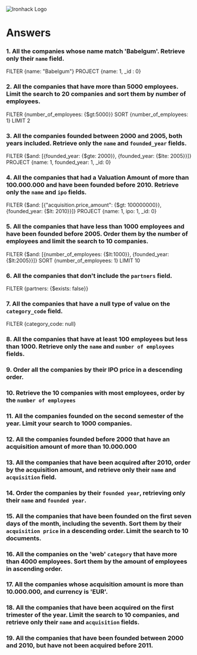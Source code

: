 ![Ironhack Logo](https://i.imgur.com/1QgrNNw.png)

# Answers

### 1. All the companies whose name match 'Babelgum'. Retrieve only their `name` field.

FILTER {name: "Babelgum"}
PROJECT {name: 1, _id : 0}

### 2. All the companies that have more than 5000 employees. Limit the search to 20 companies and sort them by **number of employees**.

FILTER {number_of_employees: {$gt:5000}}
SORT {number_of_employees: 1}
LIMIT 2

### 3. All the companies founded between 2000 and 2005, both years included. Retrieve only the `name` and `founded_year` fields.

FILTER {$and: [{founded_year: {$gte: 2000}}, {founded_year: {$lte: 2005}}]}
PROJECT {name: 1, founded_year: 1, _id: 0} 

### 4. All the companies that had a Valuation Amount of more than 100.000.000 and have been founded before 2010. Retrieve only the `name` and `ipo` fields.

FILTER {$and: [{"acquisition.price_amount": {$gt: 100000000}}, {founded_year: {$lt: 2010}}]}
PROJECT {name: 1, ipo: 1, _id: 0} 

### 5. All the companies that have less than 1000 employees and have been founded before 2005. Order them by the number of employees and limit the search to 10 companies.

FILTER {$and: [{number_of_employees: {$lt:1000}}, {founded_year: {$lt:2005}}]}
SORT {number_of_employees: 1}
LIMIT 10

### 6. All the companies that don't include the `partners` field.

FILTER {partners: {$exists: false}}

### 7. All the companies that have a null type of value on the `category_code` field.

FILTER {category_code: null}

### 8. All the companies that have at least 100 employees but less than 1000. Retrieve only the `name` and `number of employees` fields.

<!-- Your Code Goes Here -->

### 9. Order all the companies by their IPO price in a descending order.

<!-- Your Code Goes Here -->

### 10. Retrieve the 10 companies with most employees, order by the `number of employees`

<!-- Your Code Goes Here -->

### 11. All the companies founded on the second semester of the year. Limit your search to 1000 companies.

<!-- Your Code Goes Here -->

### 12. All the companies founded before 2000 that have an acquisition amount of more than 10.000.000

<!-- Your Code Goes Here -->

### 13. All the companies that have been acquired after 2010, order by the acquisition amount, and retrieve only their `name` and `acquisition` field.

<!-- Your Code Goes Here -->

### 14. Order the companies by their `founded year`, retrieving only their `name` and `founded year`.

<!-- Your Code Goes Here -->

### 15. All the companies that have been founded on the first seven days of the month, including the seventh. Sort them by their `acquisition price` in a descending order. Limit the search to 10 documents.

<!-- Your Code Goes Here -->

### 16. All the companies on the 'web' `category` that have more than 4000 employees. Sort them by the amount of employees in ascending order.

<!-- Your Code Goes Here -->

### 17. All the companies whose acquisition amount is more than 10.000.000, and currency is 'EUR'.

<!-- Your Code Goes Here -->

### 18. All the companies that have been acquired on the first trimester of the year. Limit the search to 10 companies, and retrieve only their `name` and `acquisition` fields.

<!-- Your Code Goes Here -->

### 19. All the companies that have been founded between 2000 and 2010, but have not been acquired before 2011.

<!-- Your Code Goes Here -->
